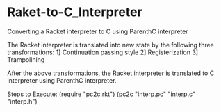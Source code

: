 # Raket-to-C_Interpreter
Converting a Racket interpreter to C using ParenthC interpreter

The Racket interpreter is translated into new state by the following three transformations:
1] Continuation passing style
2] Registerization
3] Trampolining

After the above transformations, the Racket interpreter is translated to C interpreter using ParenthC interpreter.

Steps to Execute:
(require "pc2c.rkt")
(pc2c "interp.pc" "interp.c" "interp.h")
